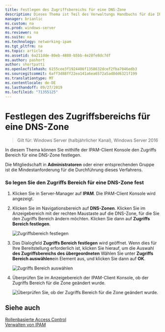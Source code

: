 ```yaml
---
title: Festlegen des Zugriffsbereichs für eine DNS-Zone
description: Dieses Thema ist Teil des Verwaltungs Handbuchs für die IP-Adressverwaltung (IPAM) in Windows Server 2016.
manager: brianlic
ms.custom: na
ms.prod: windows-server
ms.reviewer: na
ms.suite: na
ms.technology: networking-ipam
ms.tgt_pltfrm: na
ms.topic: article
ms.assetid: 6a211dde-80eb-4888-b5bb-4e28fe8dc7df
ms.author: pashort
author: shortpatti
ms.openlocfilehash: 6155cee3f1924486f1358632dcef2fba7046edb3
ms.sourcegitcommit: 6aff3d88ff22ea141a6ea6572a5ad8dd6321f199
ms.translationtype: MT
ms.contentlocale: de-DE
ms.lasthandoff: 09/27/2019
ms.locfileid: "71355125"
---
```

# <a name="set-access-scope-for-a-dns-zone"></a>Festlegen des Zugriffsbereichs für eine DNS-Zone

>Gilt für: Windows Server (halbjährlicher Kanal), Windows Server 2016

In diesem Thema können Sie mithilfe der IPAM-Client Konsole den Zugriffs Bereich für eine DNS-Zone festlegen.  
  
Die Mitgliedschaft in **Administratoren** oder einer entsprechenden Gruppe ist die Mindestanforderung für die Durchführung dieses Verfahrens.  
  
### <a name="to-set-the-access-scope-for-a-dns-zone"></a>So legen Sie den Zugriffs Bereich für eine DNS-Zone fest  
  
1.  Klicken Sie in Server-Manager auf **IPAM**. Die IPAM-Client Konsole wird angezeigt.  
  
2.  Klicken Sie im Navigationsbereich auf **DNS-Zonen**. Klicken Sie im Anzeigebereich mit der rechten Maustaste auf die DNS-Zone, für die Sie den Zugriffs Bereich ändern möchten. Klicken Sie dann auf **Zugriffs Bereich festlegen**.  
  
    ![Zugriffsbereich festlegen](../../media/Set-Access-Scope-for-a-DNS-Zone/ipam_SetAccessScopeOfZone_02.jpg)  
  
3.  Das Dialogfeld **Zugriffs Bereich festlegen** wird geöffnet. Wenn dies für Ihre Bereitstellung erforderlich ist, klicken Sie hierauf, um die Auswahl **des Zugriffsbereichs des übergeordneten** Wählen Sie unter **Zugriffs Bereich auswählen**ein Element aus, und klicken Sie dann auf **OK**.  
  
    ![Zugriffs Bereich auswählen](../../media/Set-Access-Scope-for-a-DNS-Zone/ipam_SetAccessScopeOfZone_03.jpg)  
  
4.  Überprüfen Sie im Anzeigebereich der IPAM-Client Konsole, ob der Zugriffs Bereich für die Zone geändert wurde.  
  
    ![Überprüfen Sie, ob der Zugriffs Bereich für die Zone geändert wurde.](../../media/Set-Access-Scope-for-a-DNS-Zone/ipam_SetAccessScopeOfZone_04.jpg)  
  
## <a name="see-also"></a>Siehe auch  
[Rollenbasierte Access Control](Role-based-Access-Control.md)  
[Verwalten von IPAM](Manage-IPAM.md)  
  


